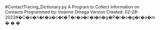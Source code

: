 #ContactTracing_Dictionary.py
A Program to Collect Information on Contacts
Programmed by: Ireanne Omega
Version Created: 02-28-2022#�C�o�n�t�a�c�t�T�r�a�c�i�n�g�P�r�o�g�r�a�m�
�
�
